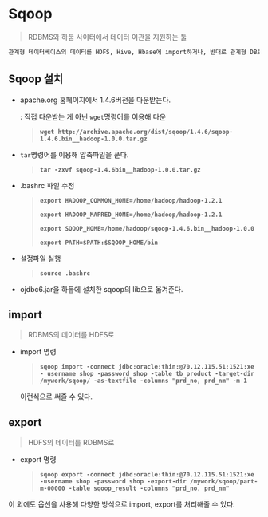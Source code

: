# Sqoop

> RDBMS와 하둡 사이터에서 데이터 이관을 지원하는 툴

```markdown
관계형 데이터베이스의 데이터를 HDFS, Hive, Hbase에 import하거나, 반대로 관계형 DB로 export할 수 있다.
```

## Sqoop 설치

* apache.org 홈페이지에서 1.4.6버전을 다운받는다.

  : 직접 다운받는 게 아닌 `wget`명령어를 이용해 다운

  > **`wget http://archive.apache.org/dist/sqoop/1.4.6/sqoop-1.4.6.bin__hadoop-1.0.0.tar.gz`**

* `tar`명령어를 이용해 압축파일을 푼다.

  > **`tar -zxvf sqoop-1.4.6bin__hadoop-1.0.0.tar.gz`**

* .bashrc 파일 수정

  > **`export HADOOP_COMMON_HOME=/home/hadoop/hadoop-1.2.1`**
  >
  > **`export HADOOP_MAPRED_HOME=/home/hadoop/hadoop-1.2.1`**
  >
  > **`export SQOOP_HOME=/home/hadoop/sqoop-1.4.6.bin__hadoop-1.0.0`**
  >
  > **`export PATH=$PATH:$SQOOP_HOME/bin`**

* 설정파일 실행

  > **`source .bashrc`**

* ojdbc6.jar을 하둡에 설치한 sqoop의 lib으로 옮겨준다.

## import

> RDBMS의 데이터를 HDFS로

* import 명령

  > **`sqoop import -connect jdbc:oracle:thin:@70.12.115.51:1521:xe - username shop -password shop -table tb_product -target-dir /mywork/sqoop/ -as-textfile -columns "prd_no, prd_nm" -m 1`**

  이런식으로 써줄 수 있다.

## export

> HDFS의 데이터를 RDBMS로

* export 명령

  > **`sqoop export -connect jdbd:oracle:thin:@70.12.115.51:1521:xe -username shop -password shop -export-dir /mywork/sqoop/part-m-00000 -table sqoop_result -columns "prd_no, prd_nm"`**

이 외에도 옵션을 사용해 다양한 방식으로 import, export를 처리해줄 수 있다.